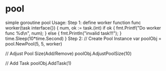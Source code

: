 # pool
simple goroutine pool
Usage:
Step 1: define worker function
  func worker(task interface{}) {
    num, ok := task.(int)
    if ok {
      fmt.Printf("Do worker func %d\n", num);
    } else {
      fmt.Println("invalid task!!!");
    }
    time.Sleep(10*time.Second)
  }
Step 2:
  // Create Pool Instance
  var poolObj = pool.NewPool(5, 5, worker)
  
  // Adjust Pool Size(Add/Remove)
  poolObj.AdjustPoolSize(10)
  
  // Add Task
  poolObj.AddTask(1)
